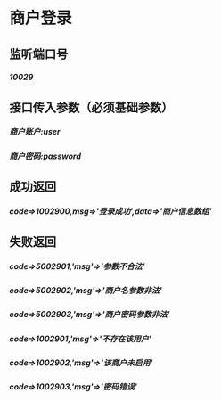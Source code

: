 # 商户登录
## 监听端口号
##### *10029*
## 接口传入参数（必须基础参数）
##### **商户账户**:*user* 
##### **商户密码**:*password*
## 成功返回
##### **code=>1002900,msg=>'登录成功',data=>'商户信息数组'**
## 失败返回
##### **code=>5002901,'msg'=>'参数不合法'**
##### **code=>5002902,'msg'=>'商户名参数非法'**
##### **code=>5002903,'msg'=>'商户密码参数非法'**
##### **code=>1002901,'msg'=>'不存在该用户'**
##### **code=>1002902,'msg'=>'该商户未启用'**
##### **code=>1002903,'msg'=>'密码错误'**
